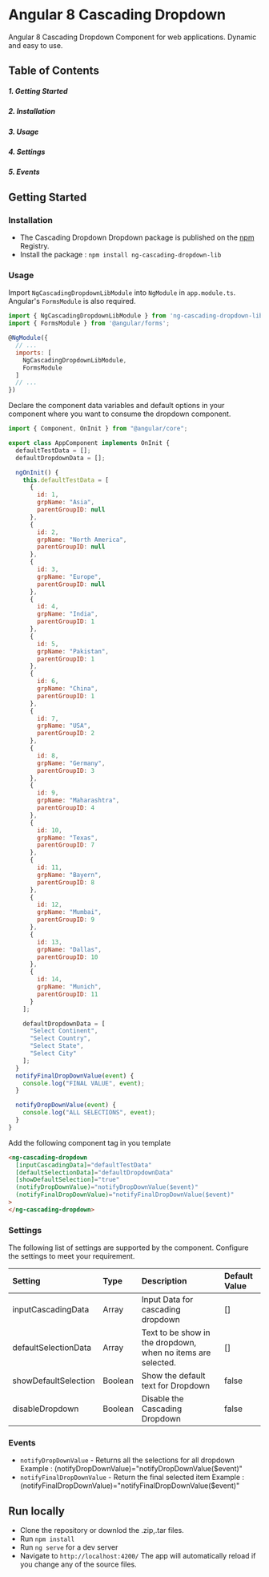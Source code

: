 # Angular 8 Cascading Dropdown

Angular 8 Cascading Dropdown Component for web applications. Dynamic and easy to use.

## Table of Contents

##### 1. Getting Started

##### 2. Installation

##### 3. Usage

##### 4. Settings

##### 5. Events

## Getting Started

### Installation

- The Cascading Dropdown Dropdown package is published on the [npm](https://www.npmjs.com/package/ng-cascading-dropdown-lib) Registry.
- Install the package :
  `npm install ng-cascading-dropdown-lib`

### Usage

Import `NgCascadingDropdownLibModule` into `NgModule` in `app.module.ts`. Angular's `FormsModule` is also required.

```js
import { NgCascadingDropdownLibModule } from 'ng-cascading-dropdown-lib';
import { FormsModule } from '@angular/forms';

@NgModule({
  // ...
  imports: [
    NgCascadingDropdownLibModule,
    FormsModule
  ]
  // ...
})

```

Declare the component data variables and default options in your component where you want to consume the dropdown component.

```js
import { Component, OnInit } from "@angular/core";

export class AppComponent implements OnInit {
  defaultTestData = [];
  defaultDropdownData = [];

  ngOnInit() {
    this.defaultTestData = [
      {
        id: 1,
        grpName: "Asia",
        parentGroupID: null
      },
      {
        id: 2,
        grpName: "North America",
        parentGroupID: null
      },
      {
        id: 3,
        grpName: "Europe",
        parentGroupID: null
      },
      {
        id: 4,
        grpName: "India",
        parentGroupID: 1
      },
      {
        id: 5,
        grpName: "Pakistan",
        parentGroupID: 1
      },
      {
        id: 6,
        grpName: "China",
        parentGroupID: 1
      },
      {
        id: 7,
        grpName: "USA",
        parentGroupID: 2
      },
      {
        id: 8,
        grpName: "Germany",
        parentGroupID: 3
      },
      {
        id: 9,
        grpName: "Maharashtra",
        parentGroupID: 4
      },
      {
        id: 10,
        grpName: "Texas",
        parentGroupID: 7
      },
      {
        id: 11,
        grpName: "Bayern",
        parentGroupID: 8
      },
      {
        id: 12,
        grpName: "Mumbai",
        parentGroupID: 9
      },
      {
        id: 13,
        grpName: "Dallas",
        parentGroupID: 10
      },
      {
        id: 14,
        grpName: "Munich",
        parentGroupID: 11
      }
    ];

    defaultDropdownData = [
      "Select Continent",
      "Select Country",
      "Select State",
      "Select City"
    ];
  }
  notifyFinalDropDownValue(event) {
    console.log("FINAL VALUE", event);
  }

  notifyDropDownValue(event) {
    console.log("ALL SELECTIONS", event);
  }
}
```

Add the following component tag in you template

```html
<ng-cascading-dropdown
  [inputCascadingData]="defaultTestData"
  [defaultSelectionData]="defaultDropdownData"
  [showDefaultSelection]="true"
  (notifyDropDownValue)="notifyDropDownValue($event)"
  (notifyFinalDropDownValue)="notifyFinalDropDownValue($event)"
>
</ng-cascading-dropdown>
```

### Settings

The following list of settings are supported by the component. Configure the settings to meet your requirement.

| Setting              | Type    | Description                                                  | Default Value |
| :------------------- | :------ | :----------------------------------------------------------- | :------------ |
| inputCascadingData   | Array   | Input Data for cascading dropdown                            | []            |
| defaultSelectionData | Array   | Text to be show in the dropdown, when no items are selected. | []            |
| showDefaultSelection | Boolean | Show the default text for Dropdown                           | false         |
| disableDropdown      | Boolean | Disable the Cascading Dropdown                               | false         |

### Events

- `notifyDropDownValue` - Returns all the selections for all dropdown
  Example : (notifyDropDownValue)="notifyDropDownValue(\$event)"
- `notifyFinalDropDownValue` - Return the final selected item
  Example : (notifyFinalDropDownValue)="notifyFinalDropDownValue(\$event)"

## Run locally

- Clone the repository or downlod the .zip,.tar files.
- Run `npm install`
- Run `ng serve` for a dev server
- Navigate to `http://localhost:4200/`
  The app will automatically reload if you change any of the source files.

